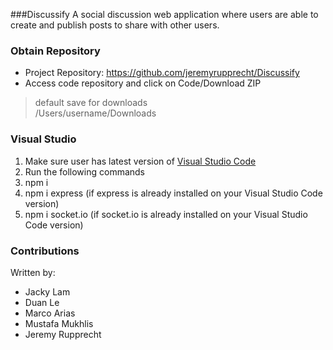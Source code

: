 ###Discussify
A social discussion web application where users are able to create and publish posts to share with other users.

### Obtain Repository
* Project Repository:	https://github.com/jeremyrupprecht/Discussify
* Access code repository and click on Code/Download ZIP  
> default save for downloads </br>
> /Users/username/Downloads </br>

### Visual Studio
1. Make sure user has latest version of [Visual Studio Code](https://visualstudio.microsoft.com/downloads/)
2. Run the following commands
3. npm i
4. npm i express        (if express is already installed on your Visual Studio Code version)
5. npm i socket.io      (if socket.io is already installed on your Visual Studio Code version)

### Contributions
Written by: </br>
* Jacky Lam		
* Duan Le				
* Marco Arias			
* Mustafa Mukhlis		 
* Jeremy Rupprecht	
